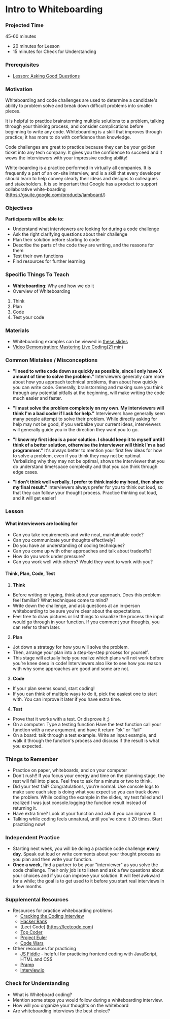 # Intro to Whiteboarding

### Projected Time
45-60 minutes
- 20 minutes for Lesson
- 15 minutes for Check for Understanding


### Prerequisites
- [Lesson: Asking Good Questions](/asking-good-questions/asking-good-questions.md)

### Motivation
Whiteboarding and code challenges are used to determine a candidate's ability to problem solve and break down difficult problems into smaller pieces.

It is helpful to practice brainstorming multiple solutions to a problem, talking through your thinking process, and consider complications before beginning to write any code. Whiteboarding is a skill that improves through practice; it has more to do with confidence than knowledge.

Code challenges are great to practice because they can be your golden ticket into any tech company. It gives you the confidence to succeed and it wows the interviewers with your impressive coding ability!

White-boarding is a practice performed in virtually all companies. It is frequently a part of an on-site interview, and is a skill that every developer should learn to help convey clearly their ideas and designs to colleagues and stakeholders. It is so important that Google has a product to support collaborative white-boarding (https://gsuite.google.com/products/jamboard/)


### Objectives
**Participants will be able to:**
- Understand what interviewers are looking for during a code challenge
- Ask the right clarifying questions about their challenge
- Plan their solution before starting to code
- Describe the parts of the code they are writing, and the reasons for them
- Test their own functions
- Find resources for further learning


### Specific Things To Teach
- **Whiteboarding**: Why and how we do it
- Overview of Whiteboarding
1. Think  
2. Plan  
3. Code
4. Test your code

### Materials
- Whiteboarding examples can be viewed in [these slides](https://docs.google.com/presentation/d/1Bs6kGlzVK6chplOHFH9OiCBQj1kQTzrmCL0cHcaZD8U/edit#slide=id.p)
- [Video Demonstration: Mastering Live Coding(21 min)](https://www.youtube.com/watch?v=JBdjOUsYH6A&feature=youtu.be)

### Common Mistakes / Misconceptions

- **"I need to write code down as quickly as possible, since I only have X amount of time to solve the problem."** Interviewers generally care more about how you approach technical problems, than about how quickly you can write code. Generally, brainstorming and making sure you think through any potential pitfalls at the beginning, will make writing the code much easier and faster.

- **"I must solve the problem completely on my own. My interviewers will think I'm a bad coder if I ask for help."** Interviewers have generally seen many people attempt to solve their problem. While directly asking for help may not be good, if you verbalize your current ideas, interviewers will generally guide you in the direction they want you to go.

- **"I know my first idea is a poor solution. I should keep it to myself until I think of a better solution, otherwise the interviewer will think I'm a bad programmer."** It's always better to mention your first few ideas for how to solve a problem, even if you think they may not be optimal. Verbalizing why they may not be optimal, shows the interviewer that you do understand time/space complexity and that you can think through edge cases.

- **"I don't think well verbally. I prefer to think inside my head, then share my final result."** Interviewers always prefer for you to think out loud, so that they can follow your thought process. Practice thinking out loud, and it will get easier!

### Lesson

#### What interviewers are looking for
- Can you take requirements and write neat, maintainable code?
- Can you communicate your thoughts effectively?
- Do you have an understanding of coding techniques?
- Can you come up with other approaches and talk about tradeoffs?
- How do you work under pressure?
- Can you work well with others? Would they want to work with you?

#### Think, Plan, Code, Test

1. **Think**
- Before writing or typing, think about your approach.  Does this problem feel familiar?  What techniques come to mind?
- Write down the challenge, and ask questions at an in-person whiteboarding to be sure you’re clear about the expectations.
- Feel free to draw pictures or list things to visualize the process the input would go through in your function. If you comment your thoughts, you can refer to them later.

2. **Plan**
- Jot down a strategy for how you will solve the problem.
- Then, arrange your plan into a step-by-step process for yourself.  
- This stage will actually help you realize which plans will not work before you’re knee deep in code! Interviewers also like to see how you reason with why some approaches are good and some are not.


3. **Code**
- If your plan seems sound, start coding!  
- If you can think of multiple ways to do it, pick the easiest one to start with. You can improve it later if you have extra time.

4. **Test**
- Prove that it works with a test. Or disprove it ;)
- On a computer: Type a testing function
Have the test function call your function with a new argument, and have it return “ok” or “fail”
- On a board: talk through a test example.
Write an input example, and walk it through the function's process and discuss if the result is what you expected.


### Things to Remember

- Practice on paper, whiteboards, and on your computer
- Don't rush!! If you focus your energy and time on the planning stage, the rest will fall into place. Feel free to ask for a minute or two to think.
- Did your test fail? Congratulations, you’re normal.  Use console logs to make sure each step is doing what you expect so you can track down the problem. While coding the example in the slides, my test failed and I realized I was just console.logging the function result instead of returning it.
- Have extra time?  Look at your function and ask if you can improve it.
- Talking while coding feels unnatural, until you’ve done it 20 times. Start practicing now!


### Independent Practice

- Starting next week, you will be doing a practice code challenge **every day**.  Speak out loud or write comments about your thought process as you plan and then write your function.
- **Once a week**, find a partner to be your "interviewer" as you solve the code challenge. Their only job is to listen and ask a few questions about your choices and if you can improve your solution.  It will feel awkward for a while; the goal is to get used to it before you start real interviews in a few months.


### Supplemental Resources

- Resources for practice whiteboarding problems
	- [Cracking the Coding Interview](https://www.pdfdrive.com/cracking-the-coding-interview-d52072841.html)
	- [Hacker Rank](https://www.hackerrank.com)
	- [Leet Code] (https://leetcode.com)
	- [Top Coder](https://www.topcoder.com/challenges/)
	- [Project Euler](https://projecteuler.net/)
	- [Code Wars](https://www.codewars.com/)
- Other resources for practicing
	- [JS Fiddle](https://jsfiddle.net/) - helpful for practicing frontend coding with JavaScript, HTML and CSS
	- [Pramp](https://www.pramp.com/#/) 
	- [Interview.io](https://interviewing.io/)

### Check for Understanding

- What is Whiteboard coding?
- Mention some steps you would follow during a whiteboarding interview.
- How will you organize your thoughts on the whiteboard
- Are whiteboarding interviews the best choice?
